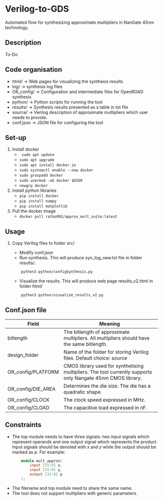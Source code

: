 # Verilog-to-GDS    
Automated flow for synthesizing approximate multipliers in NanGate 45nm technology.

## Description 
To-Do

## Code organisation 

- html/ -> Web pages for visualizing the synthesis results
- log/ -> synthesis log files
- OR_config/ -> Configuration and intermediate files for OpenROAD synthesis
- python/ -> Python scripts for running the tool
- results/ -> Synthesis results presented as s table in txt file 
- source/ -> Verilog description of approximate multipliers which user needs to provide. 
- conf.json -> JSON file for configuring the tool

## Set-up 

1. Install docker
   - ``` sudo apt update```
   - ``` sudo apt upgrade ```
   - ``` sudo apt install docker.io ```
   - ``` sudo systemctl enable --now docker ```
   - ``` sudo groupadd docker ```
   - ``` sudo usermod -aG docker $USER ```
   - ``` newgrp docker ```
2. Install python libraries  
   - ``` pip install docker ```
   - ``` pip install numpy ```
   - ``` pip install matplotlib ```
3. Pull the docker image 
   - ``` docker pull ratko992/approx_mult_suite:latest ```

## Usage 

1. Copy Verilog files to folder src/
  
   - Modify conf.json
   - Run synthesis. This will produce syn_log_new.txt file in folder results/. 
    ```sh
        python3 python/configSynthesis.py
    ```
   - Visualize the results. This will produce web page results_v2.html in folder html/ 
    ```sh
        python3 python/visualize_results_v2.py
    ```
## Conf.json file 

| Field              | Meaning                                                                                                     |
|--------------------|-------------------------------------------------------------------------------------------------------------|
| bitlength          | The bitlength of approximate multipliers. All multipliers should have the same bitlength.                   |
| design_folder      | Name of the folder for storing Verilog files. Default choice: source                                        |
| OR_config/PLATFORM | CMOS library used for synthetising multipliers. The tool currently supports only Nangate 45nm CMOS library. |
| OR_config/DIE_AREA | Determines the die size. The die has a quadratic shape.                                                     |
| OR_config/CLOCK    | The clock speed expressed in MHz.                                                                           |
| OR_config/CLOAD    | The capacitive load expressed in nF.                                                                        |

## Constraints

-  The top module needs to have three signals: two input signals which represent operands and one output signal which represents the product. Input signals should be denoted with *x* and *y* while the output should be marked as *p*. For example:
    ```verilog
        module mult_approx(
            input [15:0] x,
            input [15:0] y,
            output [31:0] p
        );
    ```
- The filename and top module need to share the same name. 
- The tool does not support multipliers with generic parameters. 